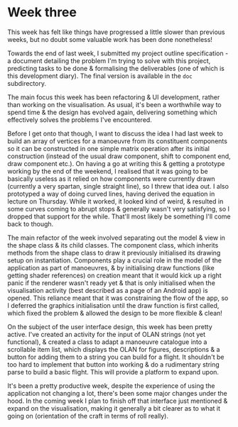 # Week three

This week has felt like things have progressed a little slower than previous weeks, but no doubt some valuable work has been done nonetheless!

Towards the end of last week, I submitted my project outline specification - a document detailing the problem I'm trying to solve with this project, predicting tasks to be done & formalising the deliverables (one of which is this development diary). The final version is available in the `doc` subdirectory.

The main focus this week has been refactoring & UI development, rather than working on the visualisation. As usual, it's been a worthwhile way to spend time & the design has evolved again, delivering something which effectively solves the problems I've encountered.

Before I get onto that though, I want to discuss the idea I had last week to build an array of vertices for a manoeuvre from its constituent components so it can be constructed in one simple matrix operation after its initial construction (instead of the usual draw component, shift to component end, draw component etc.). On having a go at writing this & getting a prototype working by the end of the weekend, I realised that it was going to be basically useless as it relied on how components were currently drawn (currently a very spartan, single straight line), so I threw that idea out. I also prototyped a way of doing curved lines, having derived the equation in lecture on Thursday. While it worked, it looked kind of weird, & resulted in some curves coming to abrupt stops & generally wasn't very satisfying, so I dropped that support for the while. That'll most likely be something I'll come back to though.

The main refactor of the week involved separating out the model & view in the shape class & its child classes. The component class, which inherits methods from the shape class to draw it previously initialised its drawing setup on instantiation. Components play a crucial role in the model of the application as part of manoeuvres, & by initialising draw functions (like getting shader references) on creation meant that it would kick up a right panic if the renderer wasn't ready yet & that is only initialised when the visualisation activity (best described as a page of an Android app) is opened. This reliance meant that it was constraining the flow of the app, so I deferred the graphics initialisation until the draw function is first called, which fixed the problem & allowed the design to be more flexible & clean!

On the subject of the user interface design, this week has been pretty active. I've created an activity for the input of OLAN strings (not yet functional), & created a class to adapt a manoeuvre catalogue into a scrollable item list, which displays the OLAN for figures, descriptions & a button for adding them to a string you can build for a flight. It shouldn't be too hard to implement that button into working & do a rudimentary string parse to build a basic flight. This will provide a platform to expand upon.

It's been a pretty productive week, despite the experience of using the application not changing a lot, there's been some major changes under the hood. In the coming week I plan to finish off that interface just mentioned & expand on the visualisation, making it generally a bit clearer as to what it going on (orientation of the craft in terms of roll really). 
